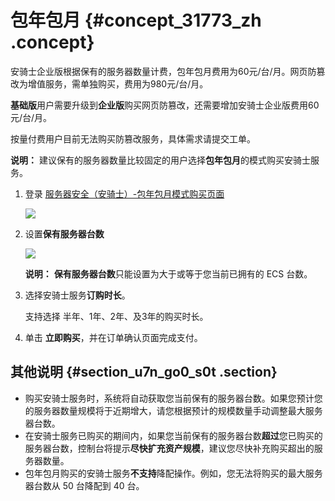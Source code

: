 # 包年包月 {#concept_31773_zh .concept}

安骑士企业版根据保有的服务器数量计费，包年包月费用为60元/台/月。网页防篡改为增值服务，需单独购买，费用为980元/台/月。

**基础版**用户需要升级到**企业版**购买网页防篡改，还需要增加安骑士企业版费用60元/台/月。

按量付费用户目前无法购买防篡改服务，具体需求请提交工单。

**说明：** 建议保有的服务器数量比较固定的用户选择**包年包月**的模式购买安骑士服务。

1.  登录 [服务器安全（安骑士）-包年包月模式购买页面](https://common-buy.aliyun.com/?commodityCode=vipaegis#/buy)

    ![](http://docs-aliyun.cn-hangzhou.oss.aliyun-inc.com/assets/pic/31773/cn_zh/1542596257922/%E5%8C%85%E5%B9%B4%E5%8C%85%E6%9C%88%E8%B4%AD%E4%B9%B0%E9%A1%B5%E9%9D%A2.png)

2.  设置**保有服务器台数**

    ![](http://docs-aliyun.cn-hangzhou.oss.aliyun-inc.com/assets/pic/31773/cn_zh/1542596495234/%E8%AE%BE%E7%BD%AEECS%E6%95%B0%E9%87%8F-%E5%8C%85%E5%B9%B4%E5%8C%85%E6%9C%88%E8%B4%AD%E4%B9%B0.png)

    **说明：** **保有服务器台数**只能设置为大于或等于您当前已拥有的 ECS 台数。

3.  选择安骑士服务**订购时长**。

    支持选择 半年、1年、2年、及3年的购买时长。

4.  单击 **立即购买**，并在订单确认页面完成支付。

## 其他说明 {#section_u7n_go0_s0t .section}

-   购买安骑士服务时，系统将自动获取您当前保有的服务器台数。如果您预计您的服务器数量规模将于近期增大，请您根据预计的规模数量手动调整最大服务器台数。
-   在安骑士服务已购买的期间内，如果您当前保有的服务器台数**超过**您已购买的服务器台数，控制台将提示**尽快扩充资产规模**，建议您尽快补充购买超出的服务器数量。
-   包年包月购买的安骑士服务**不支持**降配操作。例如，您无法将购买的最大服务器台数从 50 台降配到 40 台。

